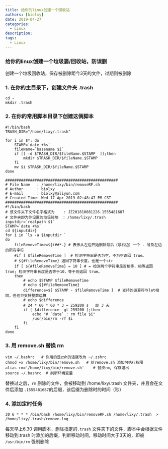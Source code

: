 ```yaml
---
title: 给你的linux创建一个回收站
authors: [biolxy]
date: 2019-04-27
categories:
  - Linux
description:
tags:
  - Linux
---
```











### 给你的linux创建一个垃圾篓/回收站，防误删

创建一个垃圾回收站，保存被删除距今3天的文件，过期则被删除

### 1. 在你的主目录下，创建文件夹 .trash
```shell
cd ~
mkdir .trash
```

### 2. 在你的常用脚本目录下创建这俩脚本
```shell
#!/bin/bash
TRASH_DIR="/home/lixy/.trash"

for i in $*; do
    STAMP=`date +%s`
    fileName=`basename $i`
    if [[ -d $TRASH_DIR/$fileName.$STAMP  ]];then
        mkdir $TRASH_DIR/$fileName.$STAMP
    fi
    mv $i $TRASH_DIR/$fileName.$STAMP
done
```

```shell
##################################################
# File Name   : /home/lixy/bin/removeRF.sh
# Author      : biolxy
# E-mail      : biolxy@aliyun.com
# Created Time: Wed 17 Apr 2019 02:48:47 PM CST
##################################################
#!/bin/bash
# 该文件夹下文件名字格式为    : JZ201810081226.1555481687
# 文件夹即为你设置的垃圾箱地  : /home/lixy/.trash
inputdir=`realpath $1`
STAMP=`date +%s`
cd ${inputdir}
for i in `ls -a $inputdir `
do
    fileRemoveTime=${i##*.} # 表示从左边开始删除最后（最右边）一个 . 号及左边的所有字符
    #if [ $fileRemoveTime ]  # 检测字符串是否为空，不为空返回 true。
    # ${#fileRemoveTime} 返回字符串长度，也是一个str
    if [ ${#fileRemoveTime} = 10 ] # = 检测两个字符串是否相等，相等返回 true; 检测字符串长度是否等于10，等于则返回 true。
    then
        # echo $STAMP $fileRemoveTime
        # echo ${#fileRemoveTime}
        difference=$[ $STAMP - $fileRemoveTime ]  # 支持的运算符与let相同，但也只支持整数运算
        # echo $difference
        # 24 * 60 * 60 * 3 = 259200 s   即 3 天
        if [ $difference -gt 259200 ];then
            echo "# `date` : rm file $i"
            /usr/bin/rm -rf $i
        fi
    fi
done
```

### 3. 用 remove.sh 替换 rm
```shell
vim ~/.bashrc   # 你用的是zsh的话就改为 ~/.zshrc
chmod +x /home/lixy/bin/remove.sh   # 给remove.sh 添加可执行权限
alias rm='/home/lixy/bin/remove.sh'    # 替换rm, 保存退出
source ~/.bashrc  # 刷新环境变量
```
替换过之后，`rm` 删除的文件，会被移动到 /home/lixy/.trash 文件夹，并且会在文件后添加 `.1555481687`的后缀，该后缀为删除时的时间（秒）

### 4. 添加定时任务

```shell
30 6 * * * /bin/bash /home/lixy/bin/removeRF.sh /home/lixy/.trash  > /home/lixy/.trash/remove.log
```
每天早上6.30 调用脚本，删除指定的`.trash` 文件夹下的文件，脚本中会根据文件移动到.trash 时添加的后缀，判断移动时间，移动时间大于3天的，即被 `/usr/bin/rm` 强制删除

